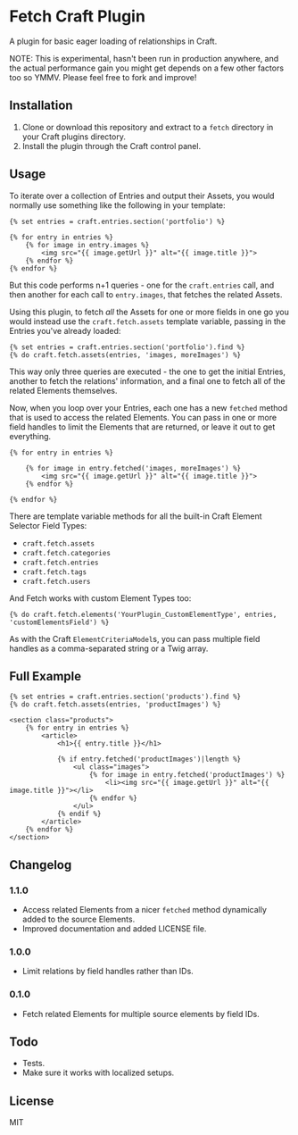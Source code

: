 # Fetch Craft Plugin

A plugin for basic eager loading of relationships in Craft.

NOTE: This is experimental, hasn't been run in production anywhere, and the actual
performance gain you might get depends on a few other factors too so YMMV. Please feel free to fork and
improve!

## Installation

1. Clone or download this repository and extract to a `fetch` directory in your Craft plugins directory.
2. Install the plugin through the Craft control panel.

## Usage

To iterate over a collection of Entries and output their Assets, you would normally use something
like the following in your template:

```twig
{% set entries = craft.entries.section('portfolio') %}

{% for entry in entries %}
	{% for image in entry.images %}
		<img src="{{ image.getUrl }}" alt="{{ image.title }}">
	{% endfor %}
{% endfor %}
```

But this code performs n+1 queries - one for the `craft.entries` call, and then another for each
call to `entry.images`, that fetches the related Assets.

Using this plugin, to fetch *all* the Assets for one or more fields in one go you
would instead use the `craft.fetch.assets` template variable, passing in the Entries you've already
loaded:

```twig
{% set entries = craft.entries.section('portfolio').find %}
{% do craft.fetch.assets(entries, 'images, moreImages') %}
```

This way only three queries are executed - the one to get the initial Entries, another to fetch the
relations' information, and a final one to fetch all of the related Elements themselves.

Now, when you loop over your Entries, each one has a new `fetched` method that is used to access
the related Elements. You can pass in one or more field handles to limit the Elements that are
returned, or leave it out to get everything.

```twig
{% for entry in entries %}

	{% for image in entry.fetched('images, moreImages') %}
		<img src="{{ image.getUrl }}" alt="{{ image.title }}">
	{% endfor %}

{% endfor %}
```

There are template variable methods for all the built-in Craft Element Selector Field Types:

* `craft.fetch.assets`
* `craft.fetch.categories`
* `craft.fetch.entries`
* `craft.fetch.tags`
* `craft.fetch.users`

And Fetch works with custom Element Types too:

```twig
{% do craft.fetch.elements('YourPlugin_CustomElementType', entries, 'customElementsField') %}
```

As with the Craft `ElementCriteriaModel`s, you can pass multiple field handles as a comma-separated
string or a Twig array.

## Full Example

```twig
{% set entries = craft.entries.section('products').find %}
{% do craft.fetch.assets(entries, 'productImages') %}

<section class="products">
	{% for entry in entries %}
		<article>
			<h1>{{ entry.title }}</h1>

			{% if entry.fetched('productImages')|length %}
				<ul class="images">
					{% for image in entry.fetched('productImages') %}
						<li><img src="{{ image.getUrl }}" alt="{{ image.title }}"></li>
					{% endfor %}
				</ul>
			{% endif %}
		</article>
	{% endfor %}
</section>
```

## Changelog

### 1.1.0

* Access related Elements from a nicer `fetched` method dynamically added to the source Elements.
* Improved documentation and added LICENSE file.

### 1.0.0

* Limit relations by field handles rather than IDs.

### 0.1.0

* Fetch related Elements for multiple source elements by field IDs.

## Todo

* Tests.
* Make sure it works with localized setups.

## License

MIT